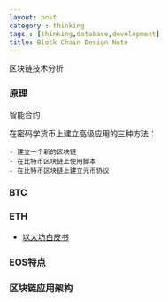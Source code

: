 ```yaml
---
layout: post
category : thinking
tags : [thinking,database,development]
title: Block Chain Design Note
---
```


区块链技术分析

### 原理

智能合约

在密码学货币上建立高级应用的三种方法：

	- 建立一个新的区块链
	- 在比特币区块链上使用脚本
	- 在比特币区块链上建立元币协议

### BTC

### ETH

- [以太坊白皮书](http://ethfans.org/posts/ethereum-whitepaper)

### EOS特点

### 区块链应用架构





